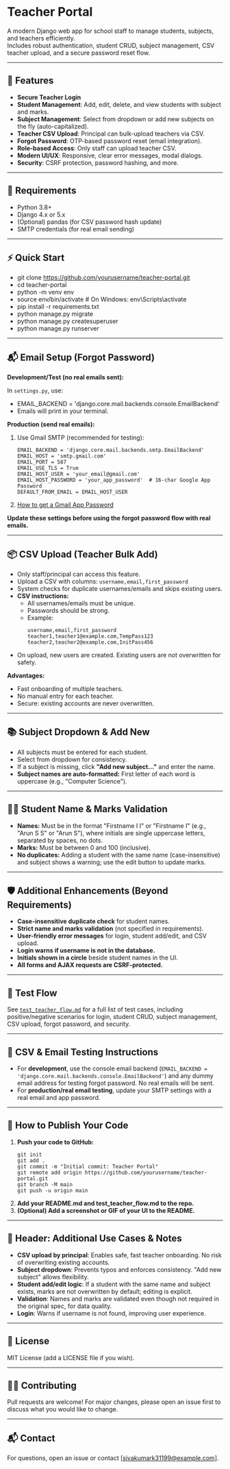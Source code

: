 # Teacher Portal

A modern Django web app for school staff to manage students, subjects, and teachers efficiently.  
Includes robust authentication, student CRUD, subject management, CSV teacher upload, and a secure password reset flow.

---

## 🚀 Features

- **Secure Teacher Login**
- **Student Management**: Add, edit, delete, and view students with subject and marks.
- **Subject Management**: Select from dropdown or add new subjects on the fly (auto-capitalized).
- **Teacher CSV Upload**: Principal can bulk-upload teachers via CSV.
- **Forgot Password**: OTP-based password reset (email integration).
- **Role-based Access**: Only staff can upload teacher CSV.
- **Modern UI/UX**: Responsive, clear error messages, modal dialogs.
- **Security**: CSRF protection, password hashing, and more.

---

## 📝 Requirements

- Python 3.8+
- Django 4.x or 5.x
- (Optional) pandas (for CSV password hash update)
- SMTP credentials (for real email sending)

---

## ⚡️ Quick Start

- git clone https://github.com/yourusername/teacher-portal.git
- cd teacher-portal
- python -m venv env
- source env/bin/activate # On Windows: env\Scripts\activate
- pip install -r requirements.txt
- python manage.py migrate
- python manage.py createsuperuser
- python manage.py runserver


---

## 📬 Email Setup (Forgot Password)

**Development/Test (no real emails sent):**

In `settings.py`, use:

- EMAIL_BACKEND = 'django.core.mail.backends.console.EmailBackend'
- Emails will print in your terminal.

**Production (send real emails):**

1. Use Gmail SMTP (recommended for testing):
    ```
    EMAIL_BACKEND = 'django.core.mail.backends.smtp.EmailBackend'
    EMAIL_HOST = 'smtp.gmail.com'
    EMAIL_PORT = 587
    EMAIL_USE_TLS = True
    EMAIL_HOST_USER = 'your_email@gmail.com'
    EMAIL_HOST_PASSWORD = 'your_app_password'  # 16-char Google App Password
    DEFAULT_FROM_EMAIL = EMAIL_HOST_USER
    ```
2. [How to get a Gmail App Password](https://support.google.com/accounts/answer/185833?hl=en)

**Update these settings before using the forgot password flow with real emails.**

---

## 📦 CSV Upload (Teacher Bulk Add)

- Only staff/principal can access this feature.
- Upload a CSV with columns: `username,email,first_password`
- System checks for duplicate usernames/emails and skips existing users.
- **CSV instructions:**
    - All usernames/emails must be unique.
    - Passwords should be strong.
    - Example:
        ```
        username,email,first_password
        teacher1,teacher1@example.com,TempPass123
        teacher2,teacher2@example.com,InitPass456
        ```
- On upload, new users are created. Existing users are not overwritten for safety.

**Advantages:**
- Fast onboarding of multiple teachers.
- No manual entry for each teacher.
- Secure: existing accounts are never overwritten.

---

## 📚 Subject Dropdown & Add New

- All subjects must be entered for each student.
- Select from dropdown for consistency.
- If a subject is missing, click **"Add new subject..."** and enter the name.
- **Subject names are auto-formatted:** First letter of each word is uppercase (e.g., "Computer Science").

---

## 🧑‍🎓 Student Name & Marks Validation

- **Names:** Must be in the format "Firstname I I" or "Firstname I" (e.g., "Arun S S" or "Arun S"), where initials are single uppercase letters, separated by spaces, no dots.
- **Marks:** Must be between 0 and 100 (inclusive).
- **No duplicates:** Adding a student with the same name (case-insensitive) and subject shows a warning; use the edit button to update marks.

---

## 🛡️ Additional Enhancements (Beyond Requirements)

- **Case-insensitive duplicate check** for student names.
- **Strict name and marks validation** (not specified in requirements).
- **User-friendly error messages** for login, student add/edit, and CSV upload.
- **Login warns if username is not in the database.**
- **Initials shown in a circle** beside student names in the UI.
- **All forms and AJAX requests are CSRF-protected.**

---

## 🧪 Test Flow

See [`test_teacher_flow.md`](test_teacher_flow.md) for a full list of test cases, including positive/negative scenarios for login, student CRUD, subject management, CSV upload, forgot password, and security.

---

## 📝 CSV & Email Testing Instructions

- For **development**, use the console email backend (`EMAIL_BACKEND = 'django.core.mail.backends.console.EmailBackend'`) and any dummy email address for testing forgot password. No real emails will be sent.
- For **production/real email testing**, update your SMTP settings with a real email and app password.

---

## 🚦 How to Publish Your Code

1. **Push your code to GitHub:**
    ```
    git init
    git add .
    git commit -m "Initial commit: Teacher Portal"
    git remote add origin https://github.com/yourusername/teacher-portal.git
    git branch -M main
    git push -u origin main
    ```
2. **Add your README.md and test_teacher_flow.md to the repo.**
3. **(Optional) Add a screenshot or GIF of your UI to the README.**

---

## 📢 Header: Additional Use Cases & Notes

- **CSV upload by principal**: Enables safe, fast teacher onboarding. No risk of overwriting existing accounts.
- **Subject dropdown**: Prevents typos and enforces consistency. "Add new subject" allows flexibility.
- **Student add/edit logic**: If a student with the same name and subject exists, marks are not overwritten by default; editing is explicit.
- **Validation**: Names and marks are validated even though not required in the original spec, for data quality.
- **Login**: Warns if username is not found, improving user experience.

---

## 📄 License

MIT License (add a LICENSE file if you wish).

---

## 🙋‍♂️ Contributing

Pull requests are welcome! For major changes, please open an issue first to discuss what you would like to change.

---

## 📬 Contact

For questions, open an issue or contact [sivakumark31199@example.com].
